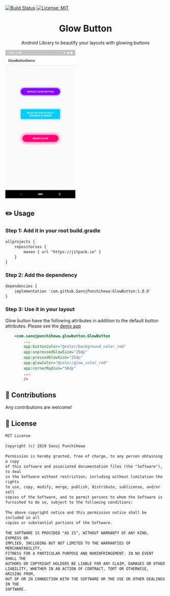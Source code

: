 [![Build Status](https://travis-ci.com/SanojPunchihewa/GlowButton.svg?branch=master)](https://travis-ci.com/SanojPunchihewa/GlowButton)
[![License: MIT](https://img.shields.io/badge/License-MIT-blue.svg)](https://github.com/SanojPunchihewa/GlowButton/blob/master/LICENSE)

<h1 align="center">Glow Button</h1>
<p align="center">Android Library to beautify your layouts with glowing buttons</p>

<img src="/images/screen_shot_1.png" width="220">

## :pencil2: Usage

### Step 1: Add it in your root build.gradle
```Gradle
allprojects {
    repositories {
        maven { url "https://jitpack.io" }
    }
}
```
### Step 2: Add the dependency
```Gradle
dependencies {
    implementation 'com.github.SanojPunchihewa:GlowButton:1.0.0'
}
```

### Step 3: Use it in your layout
Glow button have the following attributes in addition to the default button attributes. Please see the [demo app](https://github.com/SanojPunchihewa/GlowButton/blob/master/app/src/main/res/layout/activity_main.xml)
```xml
    <com.sanojpunchihewa.glowbutton.GlowButton
        ...
        app:buttonColor="@color/background_color_red"
        app:unpressedGlowSize="20dp"
        app:pressedGlowSize="25dp"
        app:glowColor="@color/glow_color_red"
        app:cornerRadius="50dp"
        ...
        />
```

## :open_hands: Contributions
Any contributions are welcome!

## :page_facing_up: License
```
MIT License

Copyright (c) 2019 Sanoj Punchihewa

Permission is hereby granted, free of charge, to any person obtaining a copy
of this software and associated documentation files (the "Software"), to deal
in the Software without restriction, including without limitation the rights
to use, copy, modify, merge, publish, distribute, sublicense, and/or sell
copies of the Software, and to permit persons to whom the Software is
furnished to do so, subject to the following conditions:

The above copyright notice and this permission notice shall be included in all
copies or substantial portions of the Software.

THE SOFTWARE IS PROVIDED "AS IS", WITHOUT WARRANTY OF ANY KIND, EXPRESS OR
IMPLIED, INCLUDING BUT NOT LIMITED TO THE WARRANTIES OF MERCHANTABILITY,
FITNESS FOR A PARTICULAR PURPOSE AND NONINFRINGEMENT. IN NO EVENT SHALL THE
AUTHORS OR COPYRIGHT HOLDERS BE LIABLE FOR ANY CLAIM, DAMAGES OR OTHER
LIABILITY, WHETHER IN AN ACTION OF CONTRACT, TORT OR OTHERWISE, ARISING FROM,
OUT OF OR IN CONNECTION WITH THE SOFTWARE OR THE USE OR OTHER DEALINGS IN THE
SOFTWARE.
```
